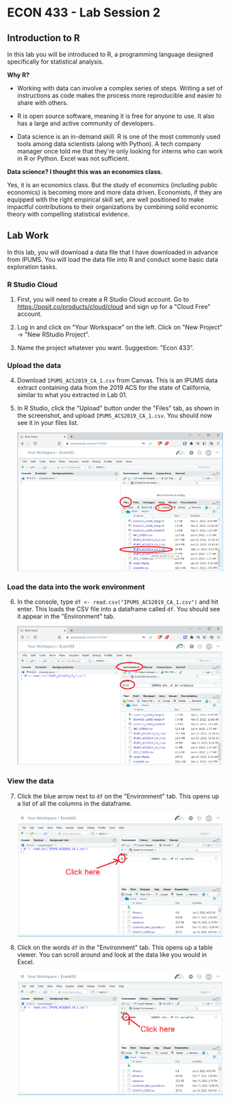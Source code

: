 # ECON 433 - Lab Session 2
## Introduction to R

In this lab you will be introduced to R, a programming language designed specifically for statistical analysis. 

**Why R?**

- Working with data can involve a complex series of steps. Writing a set of instructions as code makes the process more reproducible and easier to share with others. 

- R is open source software, meaning it is free for anyone to use. It also has a large and active community of developers.

- Data science is an in-demand skill. R is one of the most commonly used tools among data scientists (along with Python). A tech company manager once told me that they're only looking for interns who can work in R or Python. Excel was not sufficient. 

**Data science? I thought this was an economics class.**

Yes, it is an economics class. But the study of economics (including public economics) is becoming more and more data driven. Economists, if they are equipped with the right empirical skill set, are well positioned to make impactful contributions to their organizations by combining solid economic theory with compelling statistical evidence.

## Lab Work 

In this lab, you will download a data file that I have downloaded in advance from IPUMS. You will load the data file into R and conduct some basic data exploration tasks. 

### R Studio Cloud

1. First, you will need to create a R Studio Cloud account. Go to https://posit.co/products/cloud/cloud and sign up for a "Cloud Free" account.

2. Log in and click on "Your Workspace" on the left. Click on "New Project" -> "New RStudio Project".  

3. Name the project whatever you want. Suggestion: "Econ 433".

### Upload the data

4. Download `IPUMS_ACS2019_CA_1.csv` from Canvas. This is an IPUMS data extract containing data from the 2019 ACS for the state of California, similar to what you extracted in Lab 01.

5. In R Studio, click the "Upload" button under the "Files" tab, as shown in the screenshot, and upload `IPUMS_ACS2019_CA_1.csv`. You should now see it in your files list.

    ![Upload screenshot](screenshot1.png)

### Load the data into the work environment

6. In the console, type `df <- read.csv("IPUMS_ACS2019_CA_1.csv")` and hit enter. This loads the CSV file into a dataframe called `df`. You should see it appear in the "Environment" tab.

    ![Environment screenshot](screenshot2.png)

### View the data

7. Click the blue arrow next to `df` on the "Environment" tab. This opens up a list of all the columns in the dataframe.

    ![Blue arrow screenshot](screenshot3.png)

8. Click on the words `df` in the "Environment" tab. This opens up a table viewer. You can scroll around and look at the data like you would in Excel.

    ![View screenshot](screenshot4.png)
    
    










